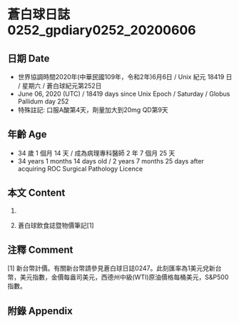 [_metadata_:encoding]: - "utf-8"
[_metadata_:language]: - "zh-Hant-TW"
[_metadata_:fileformat]: - "markdown"
[_metadata_:MIME_type]: - "text/plain"
[_metadata_:markdown_version]: - "commonmark version 0.29"
[_metadata_:markdown_spec]: - "https://spec.commonmark.org/0.29/"

# 蒼白球日誌0252_gpdiary0252_20200606 #

## 日期 Date ##

* 世界協調時間2020年(中華民國109年，令和2年)6月6日 / Unix 紀元 18419 日 / 星期六 / 蒼白球紀元第252日
* June 06, 2020 (UTC) / 18419 days since Unix Epoch / Saturday / Globus Pallidum day 252
* 特殊註記: 口服A酸第4天，劑量加大到20mg QD第9天

## 年齡 Age ##

* 34 歲 1 個月 14 天 / 成為病理專科醫師 2 年 7 個月 25 天
* 34 years 1 months 14 days old / 2 years 7 months 25 days after acquiring ROC Surgical Pathology Licence

## 本文 Content ##

1. 

    
2. 蒼白球飲食誌暨物價筆記[1]

    

## 注釋 Comment ##

[1] 新台幣計價。有關新台幣請參見蒼白球日誌0247。此刻匯率為1美元兌新台幣，美元指數，金價每盎司美元，西德州中級(WTI)原油價格每桶美元，S&P500指數。



## 附錄 Appendix ##

